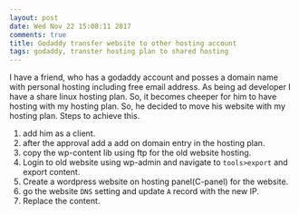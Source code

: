 ```yaml
---
layout: post
date: Wed Nov 22 15:08:11 2017
comments: true
title: Godaddy transfer website to other hosting account
tags: godaddy, transter hosting plan to shared hosting
---
```

 
I have a friend, who has a godaddy account and posses a domain name with personal hosting including free email address.
As being ad developer I have a share linux hosting plan. So, it becomes cheeper for him to have hosting with my hosting plan.
So, he decided to move his website with my hosting plan.
Steps to achieve this.
1. add him as a client.
2. after the approval add a add on domain entry in the hosting plan.
3. copy the wp-content lib using ftp for the old website hosting.
4. Login to old website using wp-admin and navigate to `tools>export` and export content.
5. Create a wordpress website on hosting panel(C-panel) for the website.
6. go the website `DNS` setting and update `A` record with the new IP.
7. Replace the content.




